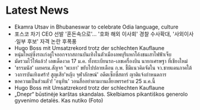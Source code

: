 # Latest News
-  Ekamra Utsav in Bhubaneswar to celebrate Odia language, culture
-  포스코 차기 CEO 선발 '혼돈속으로'… '호화 해외 이사회' 경찰 수사확대, '사외이사·일부 후보' 자격 논란 후폭풍
-  Hugo Boss mit Umsatzrekord trotz der schlechten Kauflaune
-  หนุ่มใหญ่ซิ่งรถเก๋งคู่ใจออกจากสถานบันเทิงในตัวเมืองลพบุรีแหกโค้งชนเสาไฟฟ้าเจ็บ
-  มัดรวมไว้ให้แล้ว! เลขเด็ดงวด 17 ม.ค. ทั้งทะเบียนรถ-เลขเครื่องบิน นายกเศรษฐา ที่เชียงใหม่
-  'ธรรมนัส' เผยครม.สัญจร 'พะเยา' ขยับไปปลายเดือน ก.พ. ชี้มีแนวคิดจัดใน จว.ชายแดนภาคใต้
-  วงการบันเทิงเศร้า! สูญเสีย'หญิง จุฬาลักษณ์' อดีตเซ็กซี่สตาร์ ญาติแจ้งกำหนดการ
-  ขอความเป็นส่วนตัว! 'อนุทิน' วอนสื่ออย่าตามงานเลี้ยงพรรคร่วม 25 ม.ค.นี้
-  Hugo Boss mit Umsatzrekord trotz der schlechten Kauflaune
-  „Dnepr“ būstinėje karštas skandalas. Skelbiamos pikantiškos generolo gyvenimo detalės. Kas nutiko (Foto)
